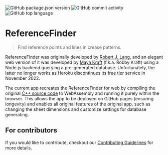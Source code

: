 ![GitHub package.json version](https://img.shields.io/github/package-json/v/mutsuntsai/reference-finder)
![GitHub commit activity](https://img.shields.io/github/commit-activity/y/mutsuntsai/reference-finder)
![GitHub top language](https://img.shields.io/github/languages/top/mutsuntsai/reference-finder)

# ReferenceFinder

> Find reference points and lines in crease patterns.

ReferenceFinder was originally developed by [Robert J. Lang](https://langorigami.com/article/referencefinder/),
and an elegant web version of it was developed by [Maya Kraft](https://github.com/mayakraft/ReferenceFinder) (f.k.a. Robby Kraft) using a Node.js backend querying a pre-generated database.
Unfortunately, the latter no longer works as Heroku discontinues its free tier service in November 2022.

The current app recreates the ReferenceFinder for web by compiling the original [C++ source code](https://github.com/bugfolder/ReferenceFinder) to WebAssembly and running it purely within the browser.
This allows the app to be deployed on GitHub pages (ensuring longevity) and enables all original features of the original app,
such as changing the sheet dimensions and customize settings for database generating.

## For contributors

If you would like to contribute, checkout our
[Contributing Guidelines](CONTRIBUTING.md) for more details.
